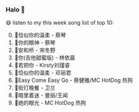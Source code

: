 

### Halo 👋

😄 listen to my this week song list of top 10:

0. 🌈恰似你的温柔 - 蔡琴
1. 🌈你的眼神 - 蔡琴
2. 🌈安和桥 - 宋冬野
3. 🌈你(吉他甜蜜版) - 林依晨
4. 🌈若把你 - Kirsty刘瑾睿
5. 🌈恰似你的温柔 - 邓丽君
6. 🌈Easy Come Easy Go - 蔡健雅/MC HotDog 热狗
7. 🌈街灯晚餐 - 卫兰
8. 🌈暗里着迷 - 曼丽/王闻
9. 🌈她的眼光 - MC HotDog 热狗

